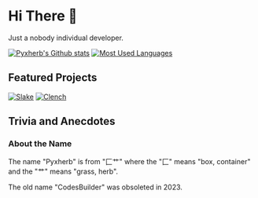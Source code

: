 # Hi There 👋

Just a nobody individual developer.

[![Pyxherb's Github stats](https://github-readme-stats.vercel.app/api?username=pyxherb&show_icons=true)](https://github.com/pyxherb)
[![Most Used Languages](https://github-readme-stats.vercel.app/api/top-langs/?username=pyxherb&layout=compact)](https://github.com/pyxherb)

## Featured Projects

[![Slake](https://github-readme-stats.vercel.app/api/pin/?username=pyxherb&repo=slake)](https://github.com/pyxherb/slake)
[![Clench](https://github-readme-stats.vercel.app/api/pin/?username=pyxherb&repo=clench)](https://github.com/pyxherb/clench)

## Trivia and Anecdotes

### About the Name

The name "Pyxherb" is from "匚艹" where the "匚" means "box, container" and the "艹" means "grass, herb".

The old name "CodesBuilder" was obsoleted in 2023.
